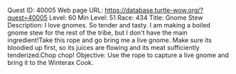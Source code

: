 Quest ID: 40005
Web page URL: https://database.turtle-wow.org/?quest=40005
Level: 60
Min Level: 51
Race: 434
Title: Gnome Stew
Description: I love gnomes. So tender and tasty. I am making a boiled gnome stew for the rest of the tribe, but I don't have the main ingredient!Take this rope and go bring me a live gnome. Make sure its bloodied up first, so its juices are flowing and its meat sufficiently tenderized.Chop chop!
Objective: Use the rope to capture a live gnome and bring it to the Winterax Cook.
